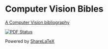 # Computer Vision Bibles


[A Computer Vision bibliography](https://www.sharelatex.com/github/repos/Muffo/computer_vision_bibles/builds/latest/output.pdf)

[![PDF Status](https://www.sharelatex.com/github/repos/Muffo/computer_vision_bibles/builds/latest/badge.svg)](https://www.sharelatex.com/github/repos/Muffo/computer_vision_bibles/builds/latest/output.pdf)


Powered by [ShareLaTeX](https://www.sharelatex.com)